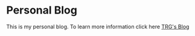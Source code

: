 # Personal Blog

This is my personal blog.
To learn more information click here [TRG's Blog](https://rouper.me)
